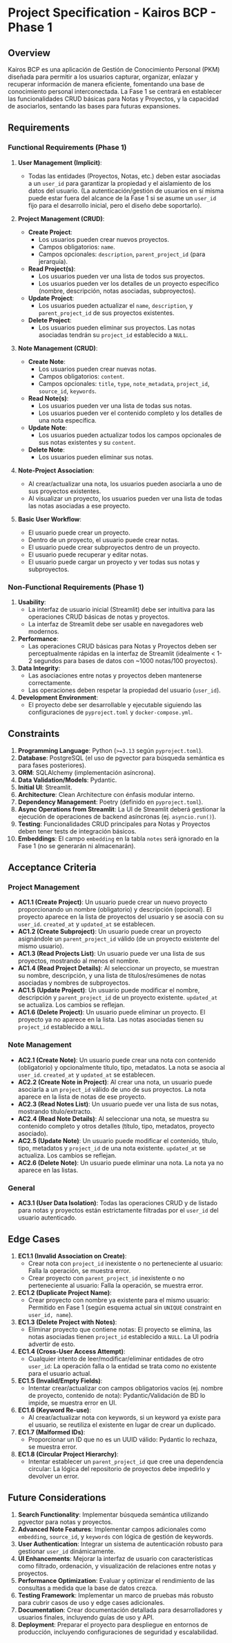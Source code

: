 # Project Specification - Kairos BCP - Phase 1

## Overview

Kairos BCP es una aplicación de Gestión de Conocimiento Personal (PKM) diseñada para permitir a los usuarios capturar, organizar, enlazar y recuperar información de manera eficiente, fomentando una base de conocimiento personal interconectada. La Fase 1 se centrará en establecer las funcionalidades CRUD básicas para Notas y Proyectos, y la capacidad de asociarlos, sentando las bases para futuras expansiones.

## Requirements

### Functional Requirements (Phase 1)

1.  **User Management (Implicit)**:
    *   Todas las entidades (Proyectos, Notas, etc.) deben estar asociadas a un `user_id` para garantizar la propiedad y el aislamiento de los datos del usuario. (La autenticación/gestión de usuarios en sí misma puede estar fuera del alcance de la Fase 1 si se asume un `user_id` fijo para el desarrollo inicial, pero el diseño debe soportarlo).

2.  **Project Management (CRUD)**:
    *   **Create Project**:
        *   Los usuarios pueden crear nuevos proyectos.
        *   Campos obligatorios: `name`.
        *   Campos opcionales: `description`, `parent_project_id` (para jerarquía).
    *   **Read Project(s)**:
        *   Los usuarios pueden ver una lista de todos sus proyectos.
        *   Los usuarios pueden ver los detalles de un proyecto específico (nombre, descripción, notas asociadas, subproyectos).
    *   **Update Project**:
        *   Los usuarios pueden actualizar el `name`, `description`, y `parent_project_id` de sus proyectos existentes.
    *   **Delete Project**:
        *   Los usuarios pueden eliminar sus proyectos. Las notas asociadas tendrán su `project_id` establecido a `NULL`.

3.  **Note Management (CRUD)**:
    *   **Create Note**:
        *   Los usuarios pueden crear nuevas notas.
        *   Campos obligatorios: `content`.
        *   Campos opcionales: `title`, `type`, `note_metadata`, `project_id`, `source_id`, `keywords`.
    *   **Read Note(s)**:
        *   Los usuarios pueden ver una lista de todas sus notas.
        *   Los usuarios pueden ver el contenido completo y los detalles de una nota específica.
    *   **Update Note**:
        *   Los usuarios pueden actualizar todos los campos opcionales de sus notas existentes y su `content`.
    *   **Delete Note**:
        *   Los usuarios pueden eliminar sus notas.

4.  **Note-Project Association**:
    *   Al crear/actualizar una nota, los usuarios pueden asociarla a uno de sus proyectos existentes.
    *   Al visualizar un proyecto, los usuarios pueden ver una lista de todas las notas asociadas a ese proyecto.

5.  **Basic User Workflow**:
    *   El usuario puede crear un proyecto.
    *   Dentro de un proyecto, el usuario puede crear notas.
    *   El usuario puede crear subproyectos dentro de un proyecto.
    *   El usuario puede recuperar y editar notas.
    *   El usuario puede cargar un proyecto y ver todas sus notas y subproyectos.

### Non-Functional Requirements (Phase 1)

1.  **Usability**:
    *   La interfaz de usuario inicial (Streamlit) debe ser intuitiva para las operaciones CRUD básicas de notas y proyectos.
    *   La interfaz de Streamlit debe ser usable en navegadores web modernos.
2.  **Performance**:
    *   Las operaciones CRUD básicas para Notas y Proyectos deben ser perceptualmente rápidas en la interfaz de Streamlit (idealmente < 1-2 segundos para bases de datos con ~1000 notas/100 proyectos).
3.  **Data Integrity**:
    *   Las asociaciones entre notas y proyectos deben mantenerse correctamente.
    *   Las operaciones deben respetar la propiedad del usuario (`user_id`).
4.  **Development Environment**:
    *   El proyecto debe ser desarrollable y ejecutable siguiendo las configuraciones de `pyproject.toml` y `docker-compose.yml`.

## Constraints

1.  **Programming Language**: Python (`>=3.13` según `pyproject.toml`).
2.  **Database**: PostgreSQL (el uso de pgvector para búsqueda semántica es para fases posteriores).
3.  **ORM**: SQLAlchemy (implementación asíncrona).
4.  **Data Validation/Models**: Pydantic.
5.  **Initial UI**: Streamlit.
6.  **Architecture**: Clean Architecture con énfasis modular interno.
7.  **Dependency Management**: Poetry (definido en `pyproject.toml`).
8.  **Async Operations from Streamlit**: La UI de Streamlit deberá gestionar la ejecución de operaciones de backend asíncronas (ej. `asyncio.run()`).
9.  **Testing**: Funcionalidades CRUD principales para Notas y Proyectos deben tener tests de integración básicos.
10. **Embeddings**: El campo `embedding` en la tabla `notes` será ignorado en la Fase 1 (no se generarán ni almacenarán).

## Acceptance Criteria

### Project Management

*   **AC1.1 (Create Project)**: Un usuario puede crear un nuevo proyecto proporcionando un nombre (obligatorio) y descripción (opcional). El proyecto aparece en la lista de proyectos del usuario y se asocia con su `user_id`. `created_at` y `updated_at` se establecen.
*   **AC1.2 (Create Subproject)**: Un usuario puede crear un proyecto asignándole un `parent_project_id` válido (de un proyecto existente del mismo usuario).
*   **AC1.3 (Read Projects List)**: Un usuario puede ver una lista de sus proyectos, mostrando al menos el nombre.
*   **AC1.4 (Read Project Details)**: Al seleccionar un proyecto, se muestran su nombre, descripción, y una lista de títulos/resúmenes de notas asociadas y nombres de subproyectos.
*   **AC1.5 (Update Project)**: Un usuario puede modificar el nombre, descripción y `parent_project_id` de un proyecto existente. `updated_at` se actualiza. Los cambios se reflejan.
*   **AC1.6 (Delete Project)**: Un usuario puede eliminar un proyecto. El proyecto ya no aparece en la lista. Las notas asociadas tienen su `project_id` establecido a `NULL`.

### Note Management

*   **AC2.1 (Create Note)**: Un usuario puede crear una nota con contenido (obligatorio) y opcionalmente título, tipo, metadatos. La nota se asocia al `user_id`. `created_at` y `updated_at` se establecen.
*   **AC2.2 (Create Note in Project)**: Al crear una nota, un usuario puede asociarla a un `project_id` válido de uno de sus proyectos. La nota aparece en la lista de notas de ese proyecto.
*   **AC2.3 (Read Notes List)**: Un usuario puede ver una lista de sus notas, mostrando título/extracto.
*   **AC2.4 (Read Note Details)**: Al seleccionar una nota, se muestra su contenido completo y otros detalles (título, tipo, metadatos, proyecto asociado).
*   **AC2.5 (Update Note)**: Un usuario puede modificar el contenido, título, tipo, metadatos y `project_id` de una nota existente. `updated_at` se actualiza. Los cambios se reflejan.
*   **AC2.6 (Delete Note)**: Un usuario puede eliminar una nota. La nota ya no aparece en las listas.

### General

*   **AC3.1 (User Data Isolation)**: Todas las operaciones CRUD y de listado para notas y proyectos están estrictamente filtradas por el `user_id` del usuario autenticado.

## Edge Cases

1.  **EC1.1 (Invalid Association on Create)**:
    *   Crear nota con `project_id` inexistente o no perteneciente al usuario: Falla la operación, se muestra error.
    *   Crear proyecto con `parent_project_id` inexistente o no perteneciente al usuario: Falla la operación, se muestra error.
2.  **EC1.2 (Duplicate Project Name)**:
    *   Crear proyecto con nombre ya existente para el mismo usuario: Permitido en Fase 1 (según esquema actual sin `UNIQUE` constraint en `user_id, name`).
3.  **EC1.3 (Delete Project with Notes)**:
    *   Eliminar proyecto que contiene notas: El proyecto se elimina, las notas asociadas tienen `project_id` establecido a `NULL`. La UI podría advertir de esto.
4.  **EC1.4 (Cross-User Access Attempt)**:
    *   Cualquier intento de leer/modificar/eliminar entidades de otro `user_id`: La operación falla o la entidad se trata como no existente para el usuario actual.
5.  **EC1.5 (Invalid/Empty Fields)**:
    *   Intentar crear/actualizar con campos obligatorios vacíos (ej. nombre de proyecto, contenido de nota): Pydantic/Validación de BD lo impide, se muestra error en UI.
6.  **EC1.6 (Keyword Re-use)**:
    *   Al crear/actualizar nota con keywords, si un keyword ya existe para el usuario, se reutiliza el existente en lugar de crear un duplicado.
7.  **EC1.7 (Malformed IDs)**:
    *   Proporcionar un ID que no es un UUID válido: Pydantic lo rechaza, se muestra error.
8.  **EC1.8 (Circular Project Hierarchy)**:
    *   Intentar establecer un `parent_project_id` que cree una dependencia circular: La lógica del repositorio de proyectos debe impedirlo y devolver un error.

## Future Considerations
1.  **Search Functionality**: Implementar búsqueda semántica utilizando pgvector para notas y proyectos.
2.  **Advanced Note Features**: Implementar campos adicionales como `embedding`, `source_id`, y `keywords` con lógica de gestión de keywords.
3.  **User Authentication**: Integrar un sistema de autenticación robusto para gestionar `user_id` dinámicamente.
4.  **UI Enhancements**: Mejorar la interfaz de usuario con características como filtrado, ordenación, y visualización de relaciones entre notas y proyectos.
5.  **Performance Optimization**: Evaluar y optimizar el rendimiento de las consultas a medida que la base de datos crezca.
6.  **Testing Framework**: Implementar un marco de pruebas más robusto para cubrir casos de uso y edge cases adicionales.
7.  **Documentation**: Crear documentación detallada para desarrolladores y usuarios finales, incluyendo guías de uso y API.
8.  **Deployment**: Preparar el proyecto para despliegue en entornos de producción, incluyendo configuraciones de seguridad y escalabilidad.
